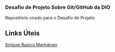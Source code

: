 ### Desafio de Projeto Sobre Git/GitHub da DIO
Repositório cirado para o Desafio de Projeto


## Links Úteis
[Sintaxe Basica Markdown](https://www.markdownguide.org/basic-syntax/)
